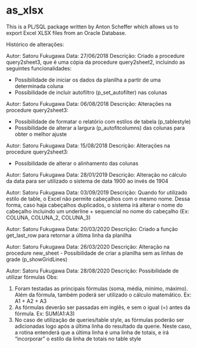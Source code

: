 # as_xlsx
This is a PL/SQL package written by Anton Scheffer which allows us to export Excel XLSX files from an Oracle Database.

Histórico de alterações:

Autor: Satoru Fukugawa
Data: 27/06/2018
Descrição: 
Criado a procedure query2sheet3, que é uma cópia da procedure  query2sheet2, 
incluindo as seguintes funcionalidades: 
- Possibilidade de iniciar os dados da planilha a partir de uma determinada coluna
- Possibilidade de incluir autofiltro (p_set_autofilter) nas colunas

Autor: Satoru Fukugawa
Data: 06/08/2018
Descrição: 
Alterações na procedure query2sheet3:
- Possibilidade de formatar o relatório com estilos de tabela (p_tablestyle)
- Possibilidade de alterar a largura (p_autofitcolumns) das colunas para obter 
  o melhor ajuste
  
Autor: Satoru Fukugawa
Data: 15/08/2018
Descrição: 
Alterações na procedure query2sheet3:
- Possibilidade de alterar o alinhamento das colunas

Autor: Satoru Fukugawa
Data: 28/01/2019
Descrição: 
Alteração no cálculo da data para ser utilizado o sistema de data 1900 ao
invés de 1904

Autor: Satoru Fukugawa
Data: 03/09/2019
Descrição: 
Quando for utilizado estilo de table, o Excel não permite cabeçalhos com 
o mesmo nome. Dessa forma, caso haja cabeçalhos duplicados, o sistema irá
alterar o nome do cabeçalho incluindo um underline + sequencial no nome
do cabeçalho (Ex: COLUNA, COLUNA_2, COLUNA_3)

Autor: Satoru Fukugawa
Data: 20/03/2020
Descrição: 
Criado a função get_last_row para retornar a última linha da planilha

Autor: Satoru Fukugawa
Data: 26/03/2020
Descrição: 
Alteração na procedure new_sheet - Possibilidade de criar a planilha 
sem as linhas de grade (p_showGridLines)

Autor: Satoru Fukugawa
Data: 28/08/2020
Descrição: 
Possibilidade de utilizar fórmulas
Obs:
1) Foram testadas as principais fórmulas (soma, média, mínimo, máximo). Além da fórmula, 
   também poderá ser utilizado o cálculo matemático. Ex: A1 + A2 + A3
2) As fórmulas deverão ser passadas em inglês, e sem o igual (=) antes da fórmula. 
   Ex: SUM(A1:A3)
3) No caso de utilização de queries/table style, as fórmulas poderão ser adicionadas 
   logo após a última linha do resultado da querie. Neste caso, a rotina entenderá que 
   a última linha é uma linha de totais, e irá “incorporar” o estilo da linha de 
   totais no table style

